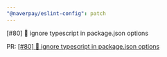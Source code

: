```yaml
---
"@naverpay/eslint-config": patch
---
```


[#80] 🐛 ignore typescript in package.json options

PR: [[#80] 🐛 ignore typescript in package.json options](https://github.com/NaverPayDev/code-style/pull/88)
